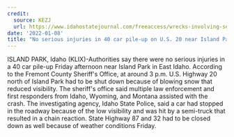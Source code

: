 ```yaml
---
credit:
  source: KEZJ
  url: https://www.idahostatejournal.com/freeaccess/wrecks-involving-semis-shut-down-interstate-15-southbound-near-pocatello-for-over-five-hours/article_be1f965b-d130-5dd1-82db-021a5c8f873f.html
date: '2022-01-08'
title: "No serious injuries in 40 car pile-up on U.S. 20 near Island Park"
---
```

ISLAND PARK, Idaho (KLIX)-Authorities say there were no serious injuries in a 40 car pile-up Friday afternoon near Island Park in East Idaho. According to the Fremont County Sheriff's Office, at around 3 p.m. U.S. Highway 20 north of Island Park had to be shut down because of blowing snow that reduced visibility. The sheriff's office said multiple law enforcement and first responders from Idaho, Wyoming, and Montana assisted with the crash. The investigating agency, Idaho State Police, said a car had stopped in the roadway because of the low visibility and was hit by a semi-truck that resulted in a chain reaction. State Highway 87 and 32 had to be closed down as well because of weather conditions Friday.

